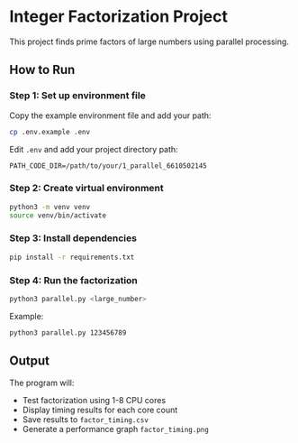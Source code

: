 # Integer Factorization Project

This project finds prime factors of large numbers using parallel processing.

## How to Run

### Step 1: Set up environment file

Copy the example environment file and add your path:

```bash
cp .env.example .env
```

Edit `.env` and add your project directory path:
```
PATH_CODE_DIR=/path/to/your/1_parallel_6610502145
```

### Step 2: Create virtual environment

```bash
python3 -m venv venv
source venv/bin/activate
```

### Step 3: Install dependencies

```bash
pip install -r requirements.txt
```

### Step 4: Run the factorization

```bash
python3 parallel.py <large_number>
```

Example:
```bash
python3 parallel.py 123456789
```

## Output

The program will:
- Test factorization using 1-8 CPU cores
- Display timing results for each core count
- Save results to `factor_timing.csv`
- Generate a performance graph `factor_timing.png`
